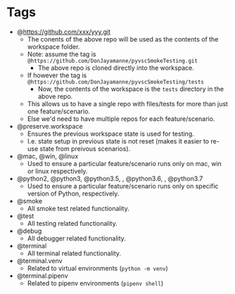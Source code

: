 # Tags
* @https://github.com/xxx/yyy.git
    * The conents of the above repo will be used as the contents of the workspace folder.
    * Note: assume the tag is `@https://github.com/DonJayamanne/pyvscSmokeTesting.git`
        * The above repo is cloned directly into the workspace.
    * If however the tag is `@https://github.com/DonJayamanne/pyvscSmokeTesting/tests`
        * Now, the contents of the workspace is the `tests` directory in the above repo.
    * This allows us to have a single repo with files/tests for more than just one feature/scenario.
    * Else we'd need to have multiple repos for each feature/scenario.
* @preserve.workspace
    * Ensures the previous workspace state is used for testing.
    * I.e. state setup in previous state is not reset (makes it easier to re-use state from preivous scenarios).
* @mac, @win, @linux
    * Used to ensure a particular feature/scenario runs only on mac, win or linux respectively.
* @python2, @python3, @python3.5, , @python3.6, , @python3.7
    * Used to ensure a particular feature/scenario runs only on specific version of Python, respectively.
* @smoke
    * All smoke test related functionality.
* @test
    * All testing related functionality.
* @debug
    * All debugger related functionality.
* @terminal
    * All terminal related functionality.
* @terminal.venv
    * Related to virtual environments (`python -m venv`)
* @terminal.pipenv
    * Related to pipenv environments (`pipenv shell`)
